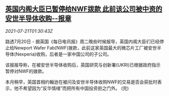 <!--1626832863000-->
[英国内阁大臣已暂停给NWF拨款 此前该公司被中资的安世半导体收购--报章](https://cn.reuters.com/article/uk-nwfukrinexperia-0721-idCNKBS2ER042)
------

<div><i>2021-07-21T01:30:43Z</i></div><p>路透7月20日 - 据英国《每日电讯报》周二晚些时候报导，英国内阁大臣们已经停止给Newport Wafer Fab(NWF)拨款，此前这家英国最大的微芯片工厂被安世半导体(Nexperia)收购，后者是一家中国公司的子公司。</p><p>该报报导称，在被安世半导体收购后，英国研究与创新署(UKRI)已根据政府指示暂停对NWF的拨款。</p><p>本月稍早，英国首相约翰逊在被问及安世半导体收购NWF的交易是否会获批时表示，他不希望因为“反华情绪”而把所有中国投资拒之门外。 (完)</p>
